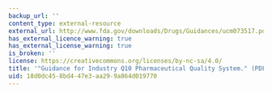 ```yaml
---
backup_url: ''
content_type: external-resource
external_url: http://www.fda.gov/downloads/Drugs/Guidances/ucm073517.pdf
has_external_licence_warning: true
has_external_license_warning: true
is_broken: ''
license: https://creativecommons.org/licenses/by-nc-sa/4.0/
title: '"Guidance for Industry Q10 Pharmaceutical Quality System." (PDF)'
uid: 18d0dc45-8bd4-47e3-aa29-9a864d019770
---
```

